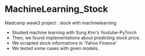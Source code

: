 # MachineLearning_Stock
Madcamp week3 project : stock with machinelearning 
- Studied machine learning with Sung Kim's Youtube-PyTorch
- Then, we found implementations about predicting stock price.
- We scrapted stock informations in 'Yahoo Finance'
- We tested some cases with given models.
